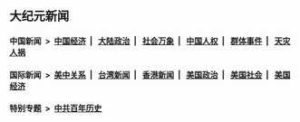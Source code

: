 ## 大纪元新闻

#### 中国新闻 &nbsp;>&nbsp; [中国经济](indexes/ncid283/README.md?08212045) &nbsp;| &nbsp; [大陆政治](indexes/ncid277/README.md?08212045) &nbsp;| &nbsp; [社会万象](indexes/ncid282/README.md?08212045) &nbsp;| &nbsp; [中国人权](indexes/ncid278/README.md?08212045) &nbsp;| &nbsp; [群体事件](indexes/ncid279/README.md?08212045) &nbsp;| &nbsp; [天灾人祸](indexes/ncid280/README.md?08212045)

#### 国际新闻 &nbsp;>&nbsp; [美中关系](indexes/nf1412576/README.md?08212045) &nbsp;| &nbsp; [台湾新闻](indexes/ncid1349361/README.md?08212045) &nbsp;| &nbsp; [香港新闻](indexes/ncid1349362/README.md?08212045) &nbsp;| &nbsp; [美国政治](indexes/ncid1078159/README.md?08212045) &nbsp;| &nbsp; [美国社会](indexes/ncid1078160/README.md?08212045) &nbsp;| &nbsp; [美国经济](indexes/ncid1078158/README.md?08212045)

#### 特别专题 &nbsp;>&nbsp; [中共百年历史](https://github.com/epoch-news/epoch-special/blob/master/README.md?08212045)  
